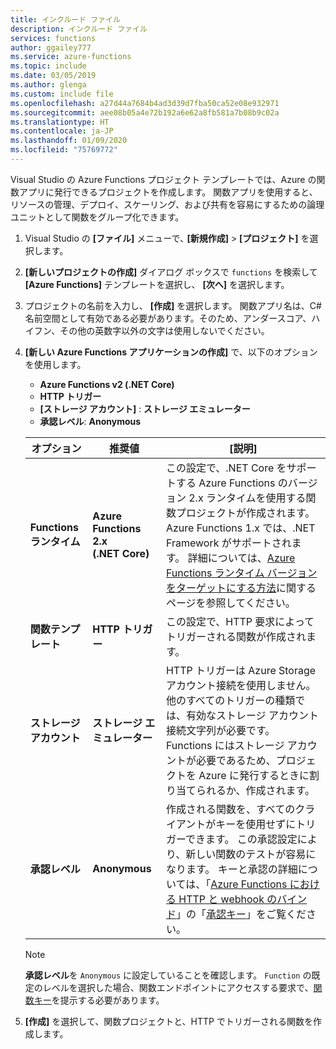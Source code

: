 ```yaml
---
title: インクルード ファイル
description: インクルード ファイル
services: functions
author: ggailey777
ms.service: azure-functions
ms.topic: include
ms.date: 03/05/2019
ms.author: glenga
ms.custom: include file
ms.openlocfilehash: a27d44a7684b4ad3d39d7fba50ca52e08e932971
ms.sourcegitcommit: aee08b05a4e72b192a6e62a8fb581a7b08b9c02a
ms.translationtype: HT
ms.contentlocale: ja-JP
ms.lasthandoff: 01/09/2020
ms.locfileid: "75769772"
---
```

Visual Studio の Azure Functions プロジェクト テンプレートでは、Azure の関数アプリに発行できるプロジェクトを作成します。 関数アプリを使用すると、リソースの管理、デプロイ、スケーリング、および共有を容易にするための論理ユニットとして関数をグループ化できます。

1. Visual Studio の **[ファイル]** メニューで､ **[新規作成]**  >  **[プロジェクト]** を選択します。

1. **[新しいプロジェクトの作成]** ダイアログ ボックスで `functions` を検索して **[Azure Functions]** テンプレートを選択し、 **[次へ]** を選択します。

1. プロジェクトの名前を入力し、 **[作成]** を選択します。 関数アプリ名は、C# 名前空間として有効である必要があります。そのため、アンダースコア、ハイフン、その他の英数字以外の文字は使用しないでください。

1. **[新しい Azure Functions アプリケーションの作成]** で、以下のオプションを使用します。

    + **Azure Functions v2 (.NET Core)**
    + **HTTP トリガー**
    + **[ストレージ アカウント]** : **ストレージ エミュレーター**
    + **承認レベル**: **Anonymous** 

    | オプション      | 推奨値  | [説明]                      |
    | ------------ |  ------- |----------------------------------------- |
    | **Functions ランタイム** | **Azure Functions 2.x <br />(.NET Core)** | この設定で、.NET Core をサポートする Azure Functions のバージョン 2.x ランタイムを使用する関数プロジェクトが作成されます。 Azure Functions 1.x では、.NET Framework がサポートされます。 詳細については、[Azure Functions ランタイム バージョンをターゲットにする方法](../articles/azure-functions/functions-versions.md)に関するページを参照してください。   |
    | **関数テンプレート** | **HTTP トリガー** | この設定で、HTTP 要求によってトリガーされる関数が作成されます。 |
    | **ストレージ アカウント**  | **ストレージ エミュレーター** | HTTP トリガーは Azure Storage アカウント接続を使用しません。 他のすべてのトリガーの種類では、有効なストレージ アカウント接続文字列が必要です。 Functions にはストレージ アカウントが必要であるため、プロジェクトを Azure に発行するときに割り当てられるか、作成されます。 |
    | **承認レベル** | **Anonymous** | 作成される関数を、すべてのクライアントがキーを使用せずにトリガーできます。 この承認設定により、新しい関数のテストが容易になります。 キーと承認の詳細については、「[Azure Functions における HTTP と webhook のバインド](../articles/azure-functions/functions-bindings-http-webhook.md)」の「[承認キー](../articles/azure-functions/functions-bindings-http-webhook.md#authorization-keys)」をご覧ください。 |
    
    > [!NOTE]
    > **承認レベル**を `Anonymous` に設定していることを確認します。 `Function` の既定のレベルを選択した場合、関数エンドポイントにアクセスする要求で、[関数キー](../articles/azure-functions/functions-bindings-http-webhook.md#authorization-keys)を提示する必要があります。
    
4. **[作成]** を選択して、関数プロジェクトと、HTTP でトリガーされる関数を作成します。
